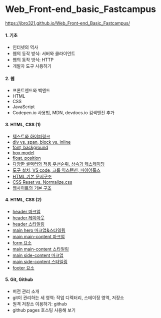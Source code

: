 # Web_Front-end_basic_Fastcampus

https://jbro321.github.io/Web_Front-end_Basic_Fastcampus/

#### 1. 기초

- 인터넷의 역사
- 웹의 동작 방식: 서버와 클라이언트
- 웹의 동작 방식: HTTP
- 개발자 도구 사용하기

#### 2. 웹

- 프론트엔드와 백엔드
- HTML
- CSS
- JavaScript
- Codepen.io 사용법, MDN, devdocs.io 검색엔진 추가

#### 3. HTML, CSS (1)

- [텍스트와 하이퍼링크](./Web_Front-end_Basic_Fastcampus/Chapter03/Chapter03_01)
- [div vs. span, block vs. inline](./Web_Front-end_Basic_Fastcampus/Chapter03/Chapter03_02)
- [font, background](./Web_Front-end_Basic_Fastcampus/Chapter03/Chapter03_03)
- [box model](./Web_Front-end_Basic_Fastcampus/Chapter03/Chapter03_04)
- [float, position](./Web_Front-end_Basic_Fastcampus/Chapter03/Chapter03_05)
- [다양한 셀렉터와 적용 우선순위, 상속과 캐스캐이딩](./Web_Front-end_Basic_Fastcampus/Chapter03/Chapter03_06)
- [도구 설치, VS code, 크롬 익스텐션, 파이어폭스](./Web_Front-end_Basic_Fastcampus/Chapter03/Chapter03_07)
- [HTML 기본 문서구조](./Web_Front-end_Basic_Fastcampus/Chapter03/Chapter03_08)
- [CSS Reset vs. Normalize.css](./Web_Front-end_Basic_Fastcampus/Chapter03/Chapter03_09)
- [웹사이트의 기본 구조](./Web_Front-end_Basic_Fastcampus/Chapter03/Chapter03_10)

#### 4. HTML, CSS (2)

- [header 마크업](./Web_Front-end_Basic_Fastcampus/Chapter04/Chapter04_01)
- [header 레이아웃](./Web_Front-end_Basic_Fastcampus/Chapter04/Chapter04_02)
- [header 스타일링](./Web_Front-end_Basic_Fastcampus/Chapter04/Chapter04_03)
- [main hero 마크업&스타일링](./Web_Front-end_Basic_Fastcampus/Chapter04/Chapter04_04)
- [main main-content 마크업](./Web_Front-end_Basic_Fastcampus/Chapter04/Chapter04_05)
- [form 요소](./Web_Front-end_Basic_Fastcampus/Chapter04/Chapter04_06)
- [main main-content 스타일링](./Web_Front-end_Basic_Fastcampus/Chapter04/Chapter04_07)
- [main side-content 마크업](./Web_Front-end_Basic_Fastcampus/Chapter04/Chapter04_08)
- [main side-content 스타일링](./Web_Front-end_Basic_Fastcampus/Chapter04/Chapter04_09)
- [footer 요소](./Web_Front-end_Basic_Fastcampus/Chapter04/Chapter04_10)

#### 5. Git, Github

- 버전 관리 소개
- git이 관리하는 세 영역: 작업 디렉터리, 스테이징 영역, 저장소
- 원격 저장소 이용하기: github
- github pages 호스팅 사용해 보기
